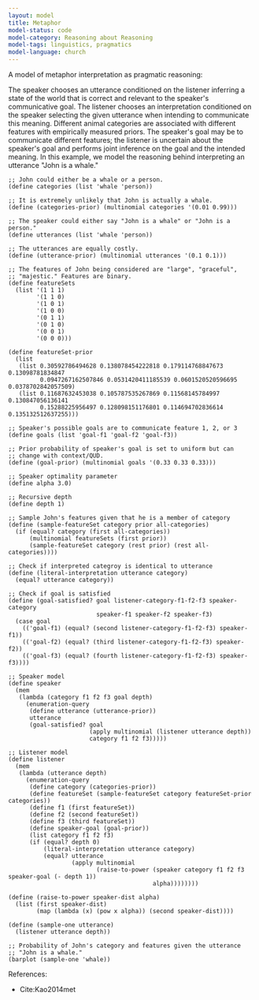 ```yaml
---
layout: model
title: Metaphor
model-status: code
model-category: Reasoning about Reasoning
model-tags: linguistics, pragmatics
model-language: church
---
```


A model of metaphor interpretation as pragmatic reasoning:

The speaker chooses an utterance conditioned on the listener inferring a state of the world that is correct and relevant to the speaker's communicative goal. The listener chooses an interpretation conditioned on the speaker selecting the given utterance when intending to communicate this meaning. Different animal categories are associated with different features with empirically measured priors. The speaker's goal may be to communicate different features; the listener is uncertain about the speaker's goal and performs joint inference on the goal and the intended meaning. In this example, we model the reasoning behind interpreting an utterance "John is a whale."
    
	;; John could either be a whale or a person.
	(define categories (list 'whale 'person))
	
	;; It is extremely unlikely that John is actually a whale.
	(define (categories-prior) (multinomial categories '(0.01 0.99)))
	
	;; The speaker could either say "John is a whale" or "John is a person."
	(define utterances (list 'whale 'person))
	
	;; The utterances are equally costly.
	(define (utterance-prior) (multinomial utterances '(0.1 0.1)))
	
	;; The features of John being considered are "large", "graceful",
	;; "majestic." Features are binary.
	(define featureSets
	  (list '(1 1 1)
	        '(1 1 0)
	        '(1 0 1)
	        '(1 0 0)
	        '(0 1 1)
	        '(0 1 0)
	        '(0 0 1)
	        '(0 0 0)))
	
	(define featureSet-prior
	  (list
	   (list 0.30592786494628 0.138078454222818 0.179114768847673 0.13098781834847 
	         0.0947267162507846 0.0531420411185539 0.0601520520596695 0.0378702842057509)
	   (list 0.11687632453038 0.105787535267869 0.11568145784997 0.130847056136141
	         0.15288225956497 0.128098151176801 0.114694702836614 0.135132512637255)))
	
	;; Speaker's possible goals are to communicate feature 1, 2, or 3
	(define goals (list 'goal-f1 'goal-f2 'goal-f3))
	
	;; Prior probability of speaker's goal is set to uniform but can
	;; change with context/QUD.
	(define (goal-prior) (multinomial goals '(0.33 0.33 0.33)))
	
	;; Speaker optimality parameter
	(define alpha 3.0)
	
	;; Recursive depth
	(define depth 1)
	
	;; Sample John's features given that he is a member of category
	(define (sample-featureSet category prior all-categories)
	  (if (equal? category (first all-categories))
	      (multinomial featureSets (first prior))
	      (sample-featureSet category (rest prior) (rest all-categories))))
	
	;; Check if interpreted categroy is identical to utterance
	(define (literal-interpretation utterance category)
	  (equal? utterance category))
	
	;; Check if goal is satisfied
	(define (goal-satisfied? goal listener-category-f1-f2-f3 speaker-category
	                         speaker-f1 speaker-f2 speaker-f3)
	  (case goal
	    (('goal-f1) (equal? (second listener-category-f1-f2-f3) speaker-f1))
	    (('goal-f2) (equal? (third listener-category-f1-f2-f3) speaker-f2))
	    (('goal-f3) (equal? (fourth listener-category-f1-f2-f3) speaker-f3))))
	
	;; Speaker model
	(define speaker
	  (mem
	   (lambda (category f1 f2 f3 goal depth)
	     (enumeration-query
	      (define utterance (utterance-prior))
	      utterance
	      (goal-satisfied? goal
	                       (apply multinomial (listener utterance depth))
	                       category f1 f2 f3)))))
	
	;; Listener model
	(define listener
	  (mem 
	   (lambda (utterance depth)
	     (enumeration-query
	      (define category (categories-prior))
	      (define featureSet (sample-featureSet category featureSet-prior categories))
	      (define f1 (first featureSet))
	      (define f2 (second featureSet))
	      (define f3 (third featureSet))
	      (define speaker-goal (goal-prior))
	      (list category f1 f2 f3)
	      (if (equal? depth 0)
	          (literal-interpretation utterance category)
	          (equal? utterance
	                  (apply multinomial
	                         (raise-to-power (speaker category f1 f2 f3 speaker-goal (- depth 1))
	                                         alpha))))))))
	
	(define (raise-to-power speaker-dist alpha)
	  (list (first speaker-dist)
	        (map (lambda (x) (pow x alpha)) (second speaker-dist))))
	
	(define (sample-one utterance)
	  (listener utterance depth))
	
	;; Probability of John's category and features given the utterance
	;; "John is a whale."
	(barplot (sample-one 'whale))

References:

- Cite:Kao2014met

